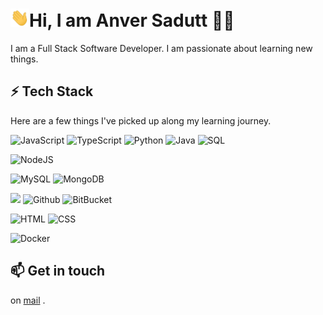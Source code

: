 # <img src="https://raw.githubusercontent.com/ABSphreak/ABSphreak/master/gifs/Hi.gif" width="30px">Hi, I am Anver Sadutt 👨‍💻

I am a Full Stack Software Developer. I am passionate about learning new things.

## ⚡ Tech Stack

Here are a few things I've picked up along my learning journey.


 ![JavaScript](https://img.shields.io/badge/JavaScript-F7DF1E?style=for-the-badge&logo=javascript&logoColor=black) ![TypeScript](https://img.shields.io/badge/TypeScript-007ACC?style=for-the-badge&logo=typescript&logoColor=white) ![Python](https://img.shields.io/badge/-Python-000?style=for-the-badge&logo=python) ![Java](https://img.shields.io/badge/Java-ED8B00?style=for-the-badge&logo=java&logoColor=white) ![SQL](https://img.shields.io/badge/-SQL-000?style=for-the-badge&logo=MySQL&logoColor=4479A1)
  
 ![NodeJS](https://img.shields.io/badge/Node.js-43853D?style=for-the-badge&logo=node.js&logoColor=white) 

 ![MySQL](https://img.shields.io/badge/MySQL-00000F?style=for-the-badge&logo=mysql&logoColor=white) ![MongoDB](https://img.shields.io/badge/MongoDB-4EA94B?style=for-the-badge&logo=mongodb&logoColor=white)

 ![](https://img.shields.io/badge/git%20-%23F05033.svg?&style=for-the-badge&logo=git&logoColor=white)  ![Github](https://img.shields.io/badge/github%20-%23121011.svg?&style=for-the-badge&logo=github&logoColor=white) ![BitBucket](https://img.shields.io/badge/bitbucket%20-%230047B3.svg?&style=for-the-badge&logo=bitbucket&logoColor=white)
 
 ![HTML](https://img.shields.io/badge/HTML5-E34F26?style=for-the-badge&logo=html5&logoColor=white) ![CSS](https://img.shields.io/badge/CSS-239120?&style=for-the-badge&logo=css3&logoColor=white)
 
 ![Docker](https://img.shields.io/badge/docker%20-%230db7ed.svg?&style=for-the-badge&logo=docker&logoColor=white)
 
 
## 📫 Get in touch
on [mail](mailto:anvergdr@gmail.com) .
